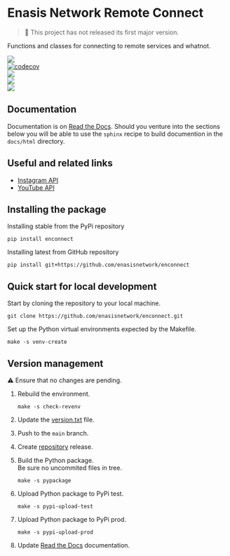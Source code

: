 # Enasis Network Remote Connect

> :children_crossing: This project has not released its first major version.

Functions and classes for connecting to remote services and whatnot.

[![](https://img.shields.io/github/actions/workflow/status/enasisnetwork/enconnect/build.yml?style=flat-square&label=GitHub%20actions)](https://github.com/enasisnetwork/enconnect/actions)<br>
[![codecov](https://img.shields.io/codecov/c/github/enasisnetwork/enconnect?token=7PGOXKJU0E&style=flat-square&logoColor=FFFFFF&label=Coverage)](https://codecov.io/gh/enasisnetwork/enconnect)<br>
[![](https://img.shields.io/readthedocs/enconnect?style=flat-square&label=Read%20the%20Docs)](https://enconnect.readthedocs.io)<br>
[![](https://img.shields.io/pypi/v/enconnect.svg?style=flat-square&label=PyPi%20version)](https://pypi.org/project/enconnect)<br>
[![](https://img.shields.io/pypi/dm/enconnect?style=flat-square&label=PyPi%20downloads)](https://pypi.org/project/enconnect)

## Documentation
Documentation is on [Read the Docs](https://enconnect.readthedocs.io).
Should you venture into the sections below you will be able to use the
`sphinx` recipe to build documention in the `docs/html` directory.

## Useful and related links
- [Instagram API](https://developers.facebook.com/docs/instagram-basic-display-api/reference/media)
- [YouTube API](https://developers.google.com/youtube/v3/docs)

## Installing the package
Installing stable from the PyPi repository
```
pip install enconnect
```
Installing latest from GitHub repository
```
pip install git+https://github.com/enasisnetwork/enconnect
```

## Quick start for local development
Start by cloning the repository to your local machine.
```
git clone https://github.com/enasisnetwork/enconnect.git
```
Set up the Python virtual environments expected by the Makefile.
```
make -s venv-create
```

## Version management
:warning: Ensure that no changes are pending.

1. Rebuild the environment.
   ```
   make -s check-revenv
   ```

1. Update the [version.txt](enconnect/version.txt) file.

1. Push to the `main` branch.

1. Create [repository](https://github.com/enasisnetwork/enconnect) release.

1. Build the Python package.<br>Be sure no uncommited files in tree.
   ```
   make -s pypackage
   ```

1. Upload Python package to PyPi test.
   ```
   make -s pypi-upload-test
   ```

1. Upload Python package to PyPi prod.
   ```
   make -s pypi-upload-prod
   ```

1. Update [Read the Docs](https://enconnect.readthedocs.io) documentation.
